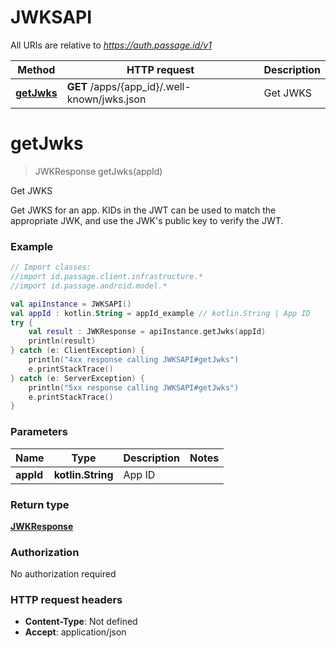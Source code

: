 # JWKSAPI

All URIs are relative to *https://auth.passage.id/v1*

Method | HTTP request | Description
------------- | ------------- | -------------
[**getJwks**](JWKSAPI.md#getJwks) | **GET** /apps/{app_id}/.well-known/jwks.json | Get JWKS


<a name="getJwks"></a>
# **getJwks**
> JWKResponse getJwks(appId)

Get JWKS

Get JWKS for an app. KIDs in the JWT can be used to match the appropriate JWK, and use the JWK&#39;s public key to verify the JWT.

### Example
```kotlin
// Import classes:
//import id.passage.client.infrastructure.*
//import id.passage.android.model.*

val apiInstance = JWKSAPI()
val appId : kotlin.String = appId_example // kotlin.String | App ID
try {
    val result : JWKResponse = apiInstance.getJwks(appId)
    println(result)
} catch (e: ClientException) {
    println("4xx response calling JWKSAPI#getJwks")
    e.printStackTrace()
} catch (e: ServerException) {
    println("5xx response calling JWKSAPI#getJwks")
    e.printStackTrace()
}
```

### Parameters

Name | Type | Description  | Notes
------------- | ------------- | ------------- | -------------
 **appId** | **kotlin.String**| App ID |

### Return type

[**JWKResponse**](JWKResponse.md)

### Authorization

No authorization required

### HTTP request headers

 - **Content-Type**: Not defined
 - **Accept**: application/json


